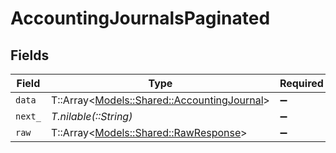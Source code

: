 # AccountingJournalsPaginated


## Fields

| Field                                                                                   | Type                                                                                    | Required                                                                                | Description                                                                             |
| --------------------------------------------------------------------------------------- | --------------------------------------------------------------------------------------- | --------------------------------------------------------------------------------------- | --------------------------------------------------------------------------------------- |
| `data`                                                                                  | T::Array<[Models::Shared::AccountingJournal](../../models/shared/accountingjournal.md)> | :heavy_minus_sign:                                                                      | N/A                                                                                     |
| `next_`                                                                                 | *T.nilable(::String)*                                                                   | :heavy_minus_sign:                                                                      | N/A                                                                                     |
| `raw`                                                                                   | T::Array<[Models::Shared::RawResponse](../../models/shared/rawresponse.md)>             | :heavy_minus_sign:                                                                      | N/A                                                                                     |